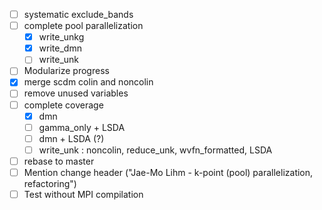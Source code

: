 - [ ] systematic exclude_bands
- [ ] complete pool parallelization
  - [x] write_unkg
  - [x] write_dmn
  - [ ] write_unk
- [ ] Modularize progress
- [x] merge scdm colin and noncolin
- [ ] remove unused variables
- [ ] complete coverage
  - [x] dmn
  - [ ] gamma_only + LSDA
  - [ ] dmn + LSDA (?)
  - [ ] write_unk : noncolin, reduce_unk, wvfn_formatted, LSDA
- [ ] rebase to master
- [ ] Mention change header ("Jae-Mo Lihm - k-point (pool) parallelization, refactoring")
- [ ] Test without MPI compilation

